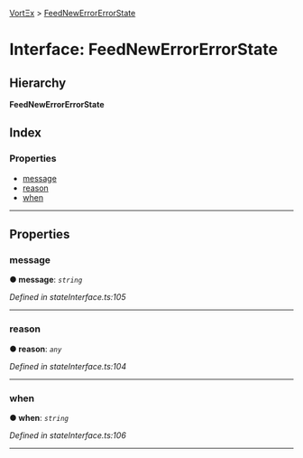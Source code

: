 [VortΞx](../README.md) > [FeedNewErrorErrorState](../interfaces/feednewerrorerrorstate.md)

# Interface: FeedNewErrorErrorState

## Hierarchy

**FeedNewErrorErrorState**

## Index

### Properties

* [message](feednewerrorerrorstate.md#message)
* [reason](feednewerrorerrorstate.md#reason)
* [when](feednewerrorerrorstate.md#when)

---

## Properties

<a id="message"></a>

###  message

**● message**: *`string`*

*Defined in stateInterface.ts:105*

___
<a id="reason"></a>

###  reason

**● reason**: *`any`*

*Defined in stateInterface.ts:104*

___
<a id="when"></a>

###  when

**● when**: *`string`*

*Defined in stateInterface.ts:106*

___

